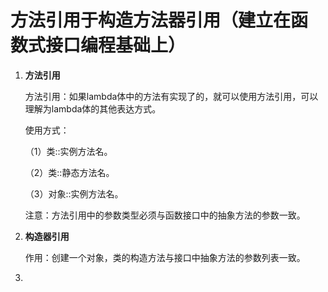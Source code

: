 # **方法引用于构造方法器引用**（建立在函数式接口编程基础上）

1. **方法引用**

      

   方法引用：如果lambda体中的方法有实现了的，就可以使用方法引用，可以理解为lambda体的其他表达方式。

   使用方式：

   （1）类::实例方法名。

   （2）类::静态方法名。

   （3）对象::实例方法名。

   注意：方法引用中的参数类型必须与函数接口中的抽象方法的参数一致。

2. **构造器引用**

      

   作用：创建一个对象，类的构造方法与接口中抽象方法的参数列表一致。

3. 

   

